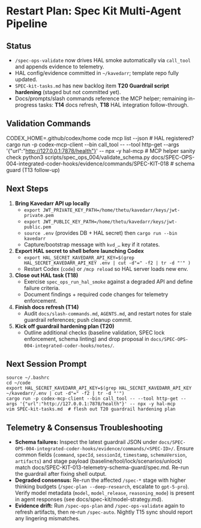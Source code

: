 # Restart Plan: Spec Kit Multi-Agent Pipeline

## Status
- `/spec-ops-validate` now drives HAL smoke automatically via `call_tool` and appends evidence to telemetry.
- HAL config/evidence committed in `~/kavedarr`; template repo fully updated.
- `SPEC-kit-tasks.md` has new backlog item **T20 Guardrail script hardening** (staged but not committed yet).
- Docs/prompts/slash commands reference the MCP helper; remaining in-progress tasks: **T14** docs refresh, **T18** HAL integration follow-through.

## Validation Commands
CODEX_HOME=.github/codex/home code mcp list --json  # HAL registered?
cargo run -p codex-mcp-client --bin call_tool -- --tool http-get --args '{"url":"http://127.0.0.1:7878/health"}' -- npx -y hal-mcp  # MCP helper sanity check
python3 scripts/spec_ops_004/validate_schema.py docs/SPEC-OPS-004-integrated-coder-hooks/evidence/commands/SPEC-KIT-018  # schema guard (T13 follow-up)

## Next Steps
1. **Bring Kavedarr API up locally**
   - `export JWT_PRIVATE_KEY_PATH=/home/thetu/kavedarr/keys/jwt-private.pem`
   - `export JWT_PUBLIC_KEY_PATH=/home/thetu/kavedarr/keys/jwt-public.pem`
   - `source .env` (provides DB + HAL secret) then `cargo run --bin kavedarr`
   - Capture/bootstrap message with `kvd_…` key if it rotates.
2. **Export HAL secret to shell before launching Codex**
   - `export HAL_SECRET_KAVEDARR_API_KEY=$(grep HAL_SECRET_KAVEDARR_API_KEY .env | cut -d"=" -f2 | tr -d "'" )`
   - Restart Codex (`code`) or `/mcp reload` so HAL server loads new env.
3. **Close out HAL task (T18)**
   - Exercise `spec_ops_run_hal_smoke` against a degraded API and define failure criteria.
   - Document findings + required code changes for telemetry enforcement.
4. **Finish docs refresh (T14)**
   - Audit `docs/slash-commands.md`, `AGENTS.md`, and restart notes for stale guardrail references; push cleanup commit.
5. **Kick off guardrail hardening plan (T20)**
   - Outline additional checks (baseline validation, SPEC lock enforcement, schema linting) and drop proposal in `docs/SPEC-OPS-004-integrated-coder-hooks/notes/`.

## Next Session Prompt
```
source ~/.bashrc
cd ~/code
export HAL_SECRET_KAVEDARR_API_KEY=$(grep HAL_SECRET_KAVEDARR_API_KEY ~/kavedarr/.env | cut -d"=" -f2 | tr -d "'")
cargo run -p codex-mcp-client --bin call_tool -- --tool http-get --args '{"url":"http://127.0.0.1:7878/health"}' -- npx -y hal-mcp
vim SPEC-kit-tasks.md  # flesh out T20 guardrail hardening plan
```

## Telemetry & Consensus Troubleshooting

- **Schema failures:** Inspect the latest guardrail JSON under `docs/SPEC-OPS-004-integrated-coder-hooks/evidence/commands/<SPEC-ID>/`. Ensure common fields (`command`, `specId`, `sessionId`, `timestamp`, `schemaVersion`, `artifacts`) and stage payload (baseline/tool/lock/scenarios/unlock) match docs/SPEC-KIT-013-telemetry-schema-guard/spec.md. Re-run the guardrail after fixing shell output.
- **Degraded consensus:** Re-run the affected `/spec-*` stage with higher thinking budgets (`/spec-plan --deep-research`, escalate to `gpt-5-pro`). Verify model metadata (`model`, `model_release`, `reasoning_mode`) is present in agent responses (see docs/spec-kit/model-strategy.md).
- **Evidence drift:** Run `/spec-ops-plan` and `/spec-ops-validate` again to refresh artifacts, then re-run `/spec-auto`. Nightly T15 sync should report any lingering mismatches.

